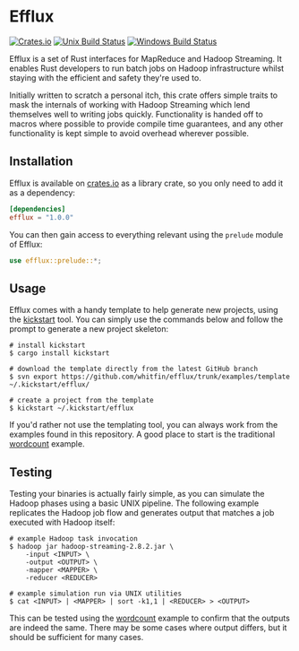 # Efflux
[![Crates.io](https://img.shields.io/crates/v/efflux.svg)](https://crates.io/crates/efflux) [![Unix Build Status](https://img.shields.io/travis/whitfin/efflux.svg?label=unix)](https://travis-ci.org/whitfin/efflux) [![Windows Build Status](https://img.shields.io/appveyor/ci/whitfin/efflux.svg?label=win)](https://ci.appveyor.com/project/whitfin/efflux)

Efflux is a set of Rust interfaces for MapReduce and Hadoop Streaming. It enables Rust developers to run batch jobs on Hadoop infrastructure whilst staying with the efficient and safety they're used to.

Initially written to scratch a personal itch, this crate offers simple traits to mask the internals of working with Hadoop Streaming which lend themselves well to writing jobs quickly. Functionality is handed off to macros where possible to provide compile time guarantees, and any other functionality is kept simple to avoid overhead wherever possible.

## Installation

Efflux is available on [crates.io](https://crates.io/crates/efflux) as a library crate, so you only need to add it as a dependency:

```toml
[dependencies]
efflux = "1.0.0"
```

You can then gain access to everything relevant using the `prelude` module of Efflux:

```rust
use efflux::prelude::*;
```

## Usage

Efflux comes with a handy template to help generate new projects, using the [kickstart](https://github.com/Keats/kickstart) tool. You can simply use the commands below and follow the prompt to generate a new project skeleton:

```shell
# install kickstart
$ cargo install kickstart

# download the template directly from the latest GitHub branch
$ svn export https://github.com/whitfin/efflux/trunk/examples/template ~/.kickstart/efflux/

# create a project from the template
$ kickstart ~/.kickstart/efflux
```

If you'd rather not use the templating tool, you can always work from the examples found in this repository. A good place to start is the traditional [wordcount](examples/wordcount) example.

## Testing

Testing your binaries is actually fairly simple, as you can simulate the Hadoop phases using a basic UNIX pipeline. The following example replicates the Hadoop job flow and generates output that matches a job executed with Hadoop itself:

```shell
# example Hadoop task invocation
$ hadoop jar hadoop-streaming-2.8.2.jar \
    -input <INPUT> \
    -output <OUTPUT> \
    -mapper <MAPPER> \
    -reducer <REDUCER>

# example simulation run via UNIX utilities
$ cat <INPUT> | <MAPPER> | sort -k1,1 | <REDUCER> > <OUTPUT>
```

This can be tested using the [wordcount](examples/wordcount) example to confirm that the outputs are indeed the same. There may be some cases where output differs, but it should be sufficient for many cases.
